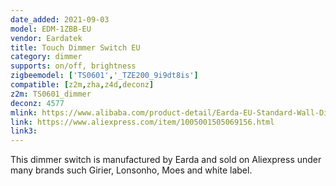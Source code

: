 ```yaml
---
date_added: 2021-09-03
model: EDM-1ZBB-EU
vendor: Eardatek
title: Touch Dimmer Switch EU
category: dimmer
supports: on/off, brightness
zigbeemodel: ['TS0601','_TZE200_9i9dt8is']
compatible: [z2m,zha,z4d,deconz]
z2m: TS0601_dimmer
deconz: 4577
mlink: https://www.alibaba.com/product-detail/Earda-EU-Standard-Wall-Dimmer-Electric_1600092367445.html
link: https://www.aliexpress.com/item/1005001505069156.html
link3: 
---
```

This dimmer switch is manufactured by Earda and sold on Aliexpress under many brands such Girier, Lonsonho, Moes and white label. 
